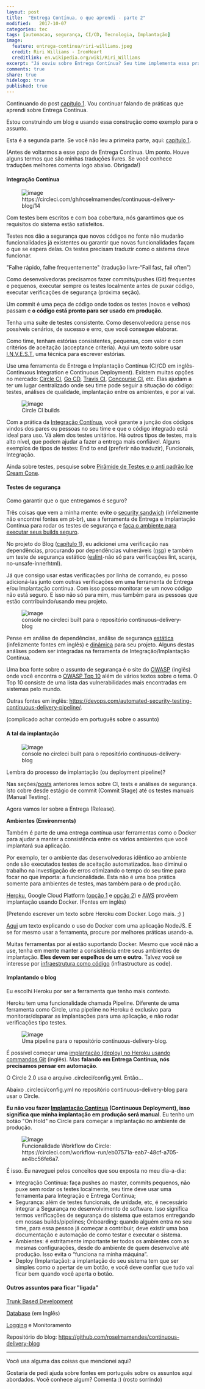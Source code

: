 ```yaml
---
layout: post
title:  "Entrega Contínua, o que aprendi - parte 2"
modified:   2017-10-07
categories: tec
tags: [automacao, segurança, CI/CD, Tecnologia, Implantação]
image:
  feature: entrega-continua/riri-williams.jpeg
  credit: Riri Williams - IronHeart
  creditlink: en.wikipedia.org/wiki/Riri_Williams
excerpt: "Já ouviu sobre Entrega Contínua? Seu time implementa essa prática?"
comments: true
share: true
hidelogo: true
published: true
---
```

Continuando do post [capítulo 1](/tec/entrega-continua-1). Vou continuar falando de práticas que aprendi sobre Entrega Contínua.

Estou construindo um blog e usando essa construção como exemplo para o assunto.

Esta é a segunda parte. Se você não leu a primeira parte, aqui: [capítulo 1](/tec/entrega-continua-1).

(Antes de voltarmos a esse papo de Entrega Contínua. Um ponto. Houve alguns termos que são minhas traduções livres. Se você conhece traduções melhores comenta logo abaixo. Obrigada!)

#### Integração Contínua

<figure>
	<img src="/images/entrega-continua/rodando-testes.png" alt="image">
	<figcaption>https://circleci.com/gh/roselmamendes/continuous-delivery-blog/14</figcaption>
</figure>

Com testes bem escritos e com boa cobertura, nós garantimos que os requisitos do sistema estão satisfeitos.

Testes nos dão a segurança que novos códigos no fonte não mudarão funcionalidades já existentes ou garantir que novas funcionalidades façam o que se espera delas. Os testes precisam traduzir como o sistema deve funcionar.

"Falhe rápido, falhe frequentemente" (tradução livre-“Fail fast, fail often”)

Como desenvolvedoras precisamos fazer commits/pushes (Git) frequentes e pequenos, executar sempre os testes localmente antes de puxar código, executar verificações de segurança (próxima seção).

Um commit é uma peça de código onde todos os testes (novos e velhos) passam e <b>o código está pronto para ser usado em produção</b>.

Tenha uma suite de testes consistente. Como desenvolvedora pense nos possíveis cenários, de sucesso e erro, que você consegue elaborar.

Como time, tenham estórias consistentes, pequenas, com valor e com critérios de aceitação (acceptance criteria). Aqui um texto sobre usar [I.N.V.E.S.T](http://ihd.net.br/blog/invest-estorias-dos-usuarios-metodos-ageis-gestao-projetos), uma técnica para escrever estórias.

Use uma ferramenta de Entrega e Implantação Contínua (CI/CD em inglês-Continuous Integration e Continuous Deployment). Existem muitas opções no mercado: [Circle CI](https://circleci.com/), [Go CD](https://www.gocd.org/), [Travis CI](https://travis-ci.org/), [Concourse CI](https://concourse-ci.org/), etc. Elas ajudam a ter um lugar centralizado onde seu time pode seguir a situação do código: testes, análises de qualidade, implantação entre os ambientes, e por aí vai.

<figure>
	<img src="/images/entrega-continua/circleci-build.png" alt="image">
	<figcaption>Circle CI builds</figcaption>
</figure> 

Com a prática da [Integração Contínua](http://blog.caelum.com.br/integracao-continua/), você garante a junção dos códigos vindos dos pares ou pessoas no seu time e que o código integrado está ideal para uso. Vá além dos testes unitários. Há outros tipos de testes, mais alto nível, que podem ajudar a fazer a entrega mais confiável. Alguns exemplos de tipos de testes: End to end (preferir não traduzir), Funcionais, Integração.

Ainda sobre testes, pesquise sobre [Pirâmide de Testes e o anti padrão Ice Cream Cone](https://www.thoughtworks.com/insights/blog/introducing-software-testing-cupcake-anti-pattern).

#### Testes de segurança

Como garantir que o que entregamos é seguro?

Três coisas que vem a minha mente: evite o [security sandwich](https://www.thoughtworks.com/radar/techniques/security-sandwich) (infelizmente não encontrei fontes em pt-br), use a ferramenta de Entrega e Implantação Contínua para rodar os testes de segurança e [faça o ambiente para executar seus builds seguro](http://blog.rivendel.com.br/2016/10/13/5-praticas-devops-para-aprimorar-a-seguranca-na-engenharia-de-software/).

No projeto do Blog ([capítulo 1](/tec/entrega-continua-1)), eu adicionei uma verificação nas dependências, procurando por dependências vulneráveis ([nsp](https://www.npmjs.com/package/nsp)) e também um teste de segurança estático ([eslint](https://eslint.org/)-não só para verificações lint, scanjs, no-unsafe-innerhtml).

Já que consigo usar estas verificações por linha de comando, eu posso adicioná-las junto com outras verificações em uma ferramenta de Entrega e/ou Implantação contínua. Com isso posso monitorar se um novo código não está seguro. E isso não só para mim, mas também para as pessoas que estão contribuindo/usando meu projeto.

<figure>
	<img src="/images/entrega-continua/circleci-console.png" alt="image">
	<figcaption>console no circleci built para o repositório continuous-delivery-blog
</figcaption>
</figure> 

Pense em análise de dependências, análise de segurança [estática](https://before-you-ship.18f.gov/security/static-analysis/) (infelizmente fontes em inglês) e [dinâmica](https://before-you-ship.18f.gov/security/dynamic-scanning/) para seu projeto. Alguns destas análises podem ser integradas na ferramenta de Integração/Implantação Contínua.

Uma boa fonte sobre o assunto de segurança é o site do [OWASP](https://www.owasp.org/index.php/Main_Page) (inglês) onde você encontra o [OWASP Top 10](https://www.owasp.org/index.php/Category:OWASP_Top_Ten_Project#tab=OWASP_Top_10_for_2017_Release_Candidate_1) além de vários textos sobre o tema. O Top 10 consiste de uma lista das vulnerabilidades mais encontradas em sistemas pelo mundo.

Outras fontes em inglês: https://devops.com/automated-security-testing-continuous-delivery-pipeline/.

(complicado achar conteúdo em português sobre o assunto)

#### A tal da implantação

<figure>
	<img src="/images/entrega-continua/processo-implantacao.png" alt="image">
	<figcaption>console no circleci built para o repositório continuous-delivery-blog
</figcaption>
</figure> 

Lembra do processo de implantação (ou deployment pipeline)?

Nas seções/[posts](/tec/entrega-continua-1) anteriores lemos sobre CI, tests e análises de segurança. Isto cobre desde estágio de commit (Commit Stage) até os testes manuais (Manual Testing).

Agora vamos ler sobre a Entrega (Release).

<b>Ambientes (Environments)</b>

Também é parte de uma entrega contínua usar ferramentas como o Docker para ajudar a manter a consistência entre os vários ambientes que você implantará sua aplicação.

Por exemplo, ter o ambiente das desenvolvedoras idêntico ao ambiente onde são executados testes de aceitação automatizados. Isso diminui o trabalho na investigação de erros otimizando o tempo do seu time para focar no que importa: a funcionalidade. Esta não é uma boa prática somente para ambientes de testes, mas também para o de produção.

[Heroku](https://devcenter.heroku.com/articles/container-registry-and-runtime), Google Cloud Platform ([opção 1](https://cloud.google.com/compute/docs/containers/deploying-containers) e [opção 2](https://cloud.google.com/kubernetes-engine/)) e [AWS](https://docs.aws.amazon.com/AmazonECS/latest/developerguide/docker-basics.html) provêem implantação usando Docker. (Fontes em inglês)

(Pretendo escrever um texto sobre Heroku com Docker. Logo mais. ;) )

[Aqui](https://braziljs.org/blog/uma-breve-introducao-ao-docker-com-nodejs/) um texto explicando o uso do Docker com uma aplicação NodeJS. E se for mesmo usar a ferramenta, procure por melhores práticas usando-a.

Muitas ferramentas por aí estão suportando Docker. Mesmo que você não a use, tenha em mente manter a consistência entre seus ambientes de implantação. <b>Eles devem ser espelhos de um e outro</b>. Talvez você se interesse por [infraestrutura como código](https://churrops.io/2017/09/30/ansible-por-que-ansible-e-nao-outras-ferramentas-de-gerencia-de-configuracao/) (infrastructure as code).

#### Implantando o blog

Eu escolhi Heroku por ser a ferramenta que tenho mais contexto.

Heroku tem uma funcionalidade chamada Pipeline. Diferente de uma ferramenta como Circle, uma pipeline no Heroku é exclusivo para monitorar/disparar as implantações para uma aplicação, e não rodar verificações tipo testes.

<figure>
	<img src="/images/entrega-continua/heroku-pipeline.png" alt="image">
	<figcaption>Uma pipeline para o repositório continuous-delivery-blog.</figcaption>
</figure> 

É possível começar uma [implantação (deploy) no Heroku usando commandos Git](https://devcenter.heroku.com/articles/git) (inglês). Mas <b>falando em Entrega Contínua, nós precisamos pensar em automação</b>.

O Circle 2.0 usa o arquivo .circleci/config.yml. Então…

Abaixo .circleci/config.yml no repositório continuous-delivery-blog para usar o Circle.
<script src="https://gist.github.com/roselmamendes/286d8686c69b4426752bff2756acd461.js"></script>

<b>Eu não vou fazer [Implantação Contínua](https://www.infoq.com/br/news/2011/05/implantacao-continua) (Continuous Deployment), isso significa que minha implantação em produção será manual</b>. Eu tenho um botão "On Hold" no Circle para começar a implantação no ambiente de produção.

<figure>
	<img src="/images/entrega-continua/circleci-workflow.png" alt="image">
	<figcaption>Funcionalidade Workflow do Circle: https://circleci.com/workflow-run/eb07571a-eab7-48cf-a705-ae4bc56fe6a7.</figcaption>
</figure> 

É isso. Eu naveguei pelos conceitos que sou exposta no meu dia-a-dia:

* Integração Contínua: faça pushes ao master, commits pequenos, não puxe sem rodar os testes localmente, seu time deve usar uma ferramenta para Integração e Entrega Contínua;
* Segurança: além de testes funcionais, de unidade, etc, é necessário integrar a Segurança no desenvolvimento de software. Isso significa termos verificações de segurança do sistema que estamos entregando em nossas builds/pipelines;
Onboarding: quando alguém entra no seu time, para essa pessoa já começar a contribuir, deve existir uma boa documentação e automação de como testar e executar o sistema.
* Ambientes: é estritamente importante ter todos os ambientes com as mesmas configurações, desde do ambiente de quem desenvolve até produção. Isso evita o “funciona na minha máquina”.
* Deploy (Implantação): a implantação do seu sistema tem que ser simples como o apertar de um botão, e você deve confiar que tudo vai ficar bem quando você aperta o botão.

#### Outros assuntos para ficar "ligada"

[Trunk Based Development](https://www.slideshare.net/anapauladaros/adeus-trunk-based-development-trabalhando-com-shortlived-branches-pull-requests-e-code-review-75736869)

[Database](https://www.linkedin.com/pulse/continuous-delivery-database-krzysztof-ziomek?articleId=8641378527989497278) (em Inglês)

[Logging](https://medium.com/@roselmamendes/logs-85e35fe386c7) e Monitoramento

Repositório do blog: https://github.com/roselmamendes/continuous-delivery-blog

<hr>

Você usa alguma das coisas que mencionei aqui?

Gostaria de pedi ajuda sobre fontes em português sobre os assuntos aqui abordados. Você conhece algum? Comenta :) (rosto sorrindo)
